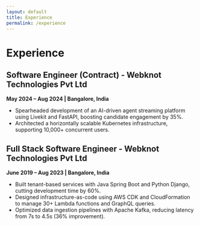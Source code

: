 ```yaml
---
layout: default
title: Experience
permalink: /experience
---
```


# Experience

## Software Engineer (Contract) - Webknot Technologies Pvt Ltd
**May 2024 – Aug 2024 | Bangalore, India**

- Spearheaded development of an AI-driven agent streaming platform using Livekit and FastAPI, boosting candidate engagement by 35%.
- Architected a horizontally scalable Kubernetes infrastructure, supporting 10,000+ concurrent users.

## Full Stack Software Engineer - Webknot Technologies Pvt Ltd
**June 2019 – Aug 2023 | Bangalore, India**

- Built tenant-based services with Java Spring Boot and Python Django, cutting development time by 60%.
- Designed infrastructure-as-code using AWS CDK and CloudFormation to manage 30+ Lambda functions and GraphQL queries.
- Optimized data ingestion pipelines with Apache Kafka, reducing latency from 7s to 4.5s (36% improvement).
